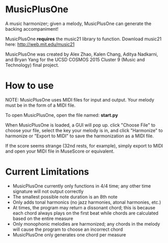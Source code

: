 # MusicPlusOne
A music harmonizer; given a melody, MusicPlusOne can generate the backing accompaniment!

MusicPlusOne **requires** the music21 library to function. Download music21 here: http://web.mit.edu/music21

MusicPlusOne was created by Alex Zhao, Kalen Chang, Aditya Nadkarni, and Bryan Yang for the UCSD COSMOS 2015 Cluster 9 (Music and Technology) final project.

# How to use
NOTE: MusicPlusOne uses MIDI files for input and output. Your melody must be in the form of a MIDI file.

To open MusicPlusOne, open the file named: **start.py**

When MusicPlusOne is loaded, a GUI will pop up. click "Choose File" to choose your file, select the key your melody is in, and click "Harmonize" to harmonize or "Export to MIDI" to save the harmonization as a MIDI file.

If the score seems strange (32nd rests, for example), simply export to MIDI and open your MIDI file in MuseScore or equivalent.

# Current Limitations
* MusicPlusOne currently only functions in 4/4 time; any other time signature will not output correctly
* The smallest possible note duration is an 8th note
* Only adds tonal harmonics (no jazz harmonies, atonal harmonies, etc.)
* At times, the program may return a dissonant chord; this is because each chord always plays on the first beat while chords are calculated based on the entire measure
* Only monophonic melodies are harmonized; any chords in the melody will cause the program to choose an incorrect chord
* MusicPlusOne only generates one chord per measure
